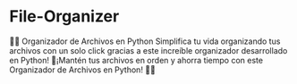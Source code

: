 # File-Organizer
📂🐍 Organizador de Archivos en Python  Simplifica tu vida organizando tus archivos con un solo click gracias a este increíble organizador desarrollado en Python! 🚀¡Mantén tus archivos en orden y ahorra tiempo con este Organizador de Archivos en Python! 📂🐍
